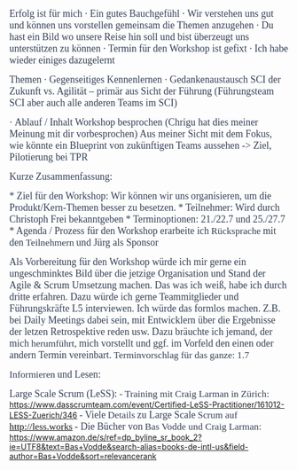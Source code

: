 <span style="font-family:ArialMT;font-size:13.333333015441895pt;color:#344156ff;">Erfolg ist für mich</span>
<span style="font-family:LucidaGrande;font-size:13.333333015441895pt;color:#344156ff;">·</span>        <span style="font-family:ArialMT;font-size:13.333333015441895pt;color:#344156ff;">Ein gutes Bauchgefühl</span>
<span style="font-family:LucidaGrande;font-size:13.333333015441895pt;color:#344156ff;">·</span>        <span style="font-family:ArialMT;font-size:13.333333015441895pt;color:#344156ff;">Wir verstehen uns gut und können uns vorstellen gemeinsam die Themen anzugehen</span>
<span style="font-family:LucidaGrande;font-size:13.333333015441895pt;color:#344156ff;">·</span>        <span style="font-family:ArialMT;font-size:13.333333015441895pt;color:#344156ff;">Du hast ein Bild wo unsere Reise hin soll und bist überzeugt uns unterstützen zu können</span>
<span style="font-family:LucidaGrande;font-size:13.333333015441895pt;color:#344156ff;">·</span>        <span style="font-family:ArialMT;font-size:13.333333015441895pt;color:#344156ff;">Termin für den Workshop ist gefixt</span>
<span style="font-family:LucidaGrande;font-size:13.333333015441895pt;color:#344156ff;">·</span>        <span style="font-family:ArialMT;font-size:13.333333015441895pt;color:#344156ff;">Ich habe wieder einiges dazugelernt</span>
 
<span style="font-family:ArialMT;font-size:13.333333015441895pt;color:#344156ff;">Themen</span>
<span style="font-family:LucidaGrande;font-size:13.333333015441895pt;color:#344156ff;">·</span>        <span style="font-family:ArialMT;font-size:13.333333015441895pt;color:#344156ff;">Gegenseitiges Kennenlernen</span>
<span style="font-family:LucidaGrande;font-size:13.333333015441895pt;color:#344156ff;">·</span>        <span style="font-family:ArialMT;font-size:13.333333015441895pt;color:#344156ff;">Gedankenaustausch SCI der Zukunft vs. Agilität – primär aus Sicht der Führung (Führungsteam SCI aber auch alle anderen Teams im SCI)</span>

<span style="font-family:LucidaGrande;font-size:13.333333015441895pt;color:#344156ff;">·</span>        <span style="font-family:ArialMT;font-size:13.333333015441895pt;color:#344156ff;">Ablauf / Inhalt Workshop besprochen (Chrigu hat dies meiner Meinung mit dir vorbesprochen)</span>
          <span style="font-family:ArialMT;font-size:13.333333015441895pt;color:#344156ff;">Aus meiner Sicht mit dem Fokus, wie könnte ein Blueprint von zukünftigen Teams aussehen -> Ziel, Pilotierung bei TPR</span>


<span style="font-family:ArialMT;font-size:13.333333015441895pt;color:#344156ff;">Kurze Zusammenfassung:</span>

<span style="font-family:ArialMT;font-size:13.333333015441895pt;color:#344156ff;">* Ziel für den Workshop: Wir können wir uns</span> <span style="font-family:ArialMT;font-size:13.333333015441895pt;color:#344156ff;">organisieren, um die</span> <span style="font-family:ArialMT;font-size:13.333333015441895pt;color:#344156ff;">Produkt/Kern-Themen besser zu besetzen.</span>
<span style="font-family:ArialMT;font-size:13.333333015441895pt;color:#344156ff;">* Teilnehmer: Wird durch Christoph Frei bekanntgeben</span>
<span style="font-family:ArialMT;font-size:13.333333015441895pt;color:#344156ff;">* Terminoptionen: 21./22.7 und 25./27.7</span>
<span style="font-family:ArialMT;font-size:13.333333015441895pt;color:#344156ff;">* Agenda / Prozess für den Workshop erarbeite ich</span> <span style="font-family:ArialMT;font-size:13pt;color:#344156ff;">Rücksprache</span> <span style="font-family:ArialMT;font-size:13.333333015441895pt;color:#344156ff;">mit den</span> <span style="font-family:ArialMT;font-size:13pt;color:#344156ff;">Teilnehmern</span> <span style="font-family:ArialMT;font-size:13.333333015441895pt;color:#344156ff;">und Jürg als Sponsor</span>



<span style="font-family:ArialMT;font-size:13.333333015441895pt;color:#344156ff;">Als Vorbereitung für den Workshop würde ich mir gerne ein ungeschminktes Bild über die jetzige Organisation und Stand der Agile & Scrum Umsetzung machen. Das was ich weiß, habe ich durch dritte erfahren. Dazu würde ich gerne Teammitglieder und Führungskräfte L5 interviewen. Ich würde das formlos machen. Z.B. bei Daily Meetings dabei sein, mit Entwicklern über die Ergebnisse der letzen Retrospektive reden usw. Dazu bräuchte ich jemand, der mich</span> <span style="font-family:ArialMT;font-size:13pt;color:#344156ff;">herumführt,</span> <span style="font-family:ArialMT;font-size:13.333333015441895pt;color:#344156ff;">mich vorstellt und ggf. im Vorfeld den einen oder andern Termin vereinbart.</span> <span style="font-family:ArialMT;font-size:13pt;color:#344156ff;">Terminvorschlag für das ganze: 1.7</span>



<span style="font-family:ArialMT;font-size:13pt;color:#344156ff;">Informieren</span> <span style="font-family:ArialMT;font-size:13.333333015441895pt;color:#344156ff;">und Lesen:</span> 

<span style="font-family:ArialMT;font-size:13.333333015441895pt;color:#344156ff;">Large Scale Scrum (LeSS):</span> 
 <span style="font-family:ArialMT;font-size:13pt;color:#344156ff;">- Training mit Craig Larman in Zürich:</span> <a href="https://www.dasscrumteam.com/event/Certified-LeSS-Practitioner/161012-LESS-Zuerich/346" rel="noopener" class="external-link" target="_blank" style="color:#dca0dff;"><u>https://www.dasscrumteam.com/event/Certified-LeSS-Practitioner/161012-LESS-Zuerich/346</u></a>
 <span style="font-family:ArialMT;font-size:13.333333015441895pt;color:#344156ff;">- Viele</span> <span style="font-family:ArialMT;font-size:13pt;color:#344156ff;">Details</span> <span style="font-family:ArialMT;font-size:13.333333015441895pt;color:#344156ff;">zu Large Scale</span> <span style="font-family:ArialMT;font-size:13pt;color:#344156ff;">Scrum auf http://less.works</span>
 <span style="font-family:ArialMT;font-size:13.333333015441895pt;color:#344156ff;">- Die Bücher von</span> <span style="font-family:ArialMT;font-size:13pt;color:#344156ff;">Bas Vodde und Craig Larman:</span>
<a href="https://www.amazon.de/s/ref=dp_byline_sr_book_2?ie=UTF8&text=Bas+Vodde&search-alias=books-de-intl-us&field-author=Bas+Vodde&sort=relevancerank" rel="noopener" class="external-link" target="_blank" style="color:#00e9ff;"><u>https://www.amazon.de/s/ref=dp_byline_sr_book_2?ie=UTF8&text=Bas+Vodde&search-alias=books-de-intl-us&field-author=Bas+Vodde&sort=relevancerank</u></a>